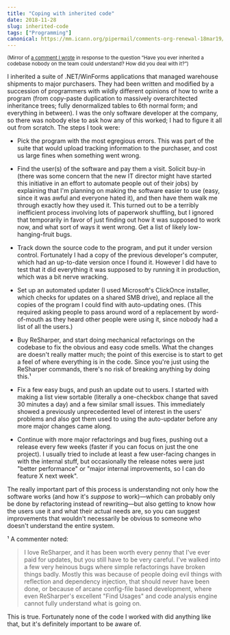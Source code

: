 ```yaml
---
title: "Coping with inherited code"
date: 2018-11-28
slug: inherited-code
tags: ["Programming"]
canonical: https://mm.icann.org/pipermail/comments-org-renewal-18mar19/2019q2/002685.html
---
```

<small>(Mirror of [a comment I wrote](https://news.ycombinator.com/item?id=18555615) in response to the question “Have you ever inherited a codebase nobody on the team could understand? How did you deal with it?”)</small>

I inherited a suite of .NET/WinForms applications that managed warehouse shipments to major purchasers. They had been written and modified by a succession of programmers with wildly different opinions of how to write a program (from copy-paste duplication to massively overarchitected inheritance trees; fully denormalized tables to 6th normal form; and everything in between). I was the only software developer at the company, so there was nobody else to ask how any of this worked; I had to figure it all out from scratch. The steps I took were:

<!--more-->

- Pick the program with the most egregious errors. This was part of the suite that would upload tracking information to the purchaser, and cost us large fines when something went wrong.

- Find the user(s) of the software and pay them a visit. Solicit buy-in (there was some concern that the new IT director might have started this initiative in an effort to automate people out of their jobs) by explaining that I'm planning on making the software easier to use (easy, since it was awful and everyone hated it), and then have them walk me through exactly how they used it. This turned out to be a terribly inefficient process involving lots of paperwork shuffling, but I ignored that temporarily in favor of just finding out how it was supposed to work now, and what sort of ways it went wrong. Get a list of likely low-hanging-fruit bugs.

- Track down the source code to the program, and put it under version control. Fortunately I had a copy of the previous developer's computer, which had an up-to-date version once I found it. However I did have to test that it did everything it was supposed to by running it in production, which was a bit nerve wracking.

- Set up an automated updater (I used Microsoft's ClickOnce installer, which checks for updates on a shared SMB drive), and replace all the copies of the program I could find with auto-updating ones. (This required asking people to pass around word of a replacement by word-of-mouth as they heard other people were using it, since nobody had a list of all the users.)

- Buy ReSharper, and start doing mechanical refactorings on the codebase to fix the obvious and easy code smells. What the changes are doesn't really matter much; the point of this exercise is to start to get a feel of where everything is in the code. Since you're just using the ReSharper commands, there's no risk of breaking anything by doing this.¹

- Fix a few easy bugs, and push an update out to users. I started with making a list view sortable (literally a one-checkbox change that saved 30 minutes a day) and a few similar small issues. This immediately showed a previously unprecedented level of interest in the users' problems and also got them used to using the auto-updater before any more major changes came along.

- Continue with more major refactorings and bug fixes, pushing out a release every few weeks (faster if you can focus on just the one project). I usually tried to include at least a few user-facing changes in with the internal stuff, but occasionally the release notes were just "better performance" or "major internal improvements, so I can do feature X next week".

The really important part of this process is understanding not only how the software works (and how it's *suppose* to work)—which can probably only be done by refactoring instead of rewriting—but also getting to know how the users use it and what their actual needs are, so you can suggest improvements that wouldn't necessarily be obvious to someone who doesn't understand the entire system.

¹ A commenter noted:

> I love ReSharper, and it has been worth every penny that I've ever paid for updates, but you still have to be very careful. I've walked into a few very heinous bugs where simple refactorings have broken things badly. Mostly this was because of people doing evil things with reflection and dependency injection, that should never have been done, or because of arcane config-file based development, where even ReSharper's excellent "Find Usages" and code analysis engine cannot fully understand what is going on. 

This is true. Fortunately none of the code I worked with did anything like that, but it's definitely important to be aware of. 
